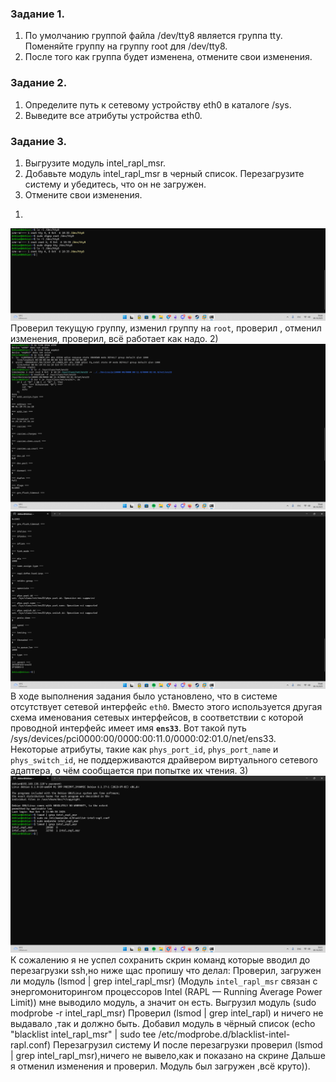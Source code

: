 ### Задание 1.
1. По умолчанию группой файла /dev/tty8 является группа tty. Поменяйте группу на группу root для /dev/tty8.
2. После того как группа будет изменена, отмените свои изменения.
### Задание 2.
1. Определите путь к сетевому устройству eth0 в каталоге /sys.
2. Выведите все атрибуты устройства eth0.
### Задание 3.
1. Выгрузите модуль intel_rapl_msr.
2. Добавьте модуль intel_rapl_msr в черный список. Перезагрузите систему и убедитесь, что он не загружен.
3. Отмените свои изменения.
1)
![Image](<https://github.com/Ro1FZ/Test-work-Sedinkin/blob/main/Pasted%20image%2020251006193407.png?raw=true>)
Проверил текущую группу, изменил группу на `root`, проверил , отменил изменения, проверил, всё работает как надо.
2)
![Image](<https://github.com/Ro1FZ/Test-work-Sedinkin/blob/main/Pasted%20image%2020251006194439.png?raw=true>)
![Image](<https://github.com/Ro1FZ/Test-work-Sedinkin/blob/main/Pasted%20image%2020251006194703.png?raw=true>)
В ходе выполнения задания было установлено, что в системе отсутствует сетевой интерфейс `eth0`. Вместо этого используется другая схема именования сетевых интерфейсов, в соответствии с которой проводной интерфейс имеет имя **`ens33`**.
Вот такой путь /sys/devices/pci0000:00/0000:00:11.0/0000:02:01.0/net/ens33.
Некоторые атрибуты, такие как `phys_port_id`, `phys_port_name` и `phys_switch_id`, не поддерживаются драйвером виртуального сетевого адаптера, о чём сообщается при попытке их чтения.
3)
![Image](<https://github.com/Ro1FZ/Test-work-Sedinkin/blob/main/Pasted%20image%2020251006195152.png?raw=true>)
К сожалению я не успел сохранить скрин команд которые вводил до перезагрузки ssh,но ниже щас пропишу что делал:
Проверил, загружен ли модуль (lsmod | grep intel_rapl_msr) (Модуль `intel_rapl_msr` связан с энергомониторингом процессоров Intel (RAPL — Running Average Power Limit)) мне выводило модуль, а значит он есть.
Выгрузил модуль (sudo modprobe -r intel_rapl_msr)
Проверил (lsmod | grep intel_rapl) и ничего не выдавало ,так и должно быть.
Добавил модуль в чёрный список (echo "blacklist intel_rapl_msr" | sudo tee /etc/modprobe.d/blacklist-intel-rapl.conf)
Перезагрузил систему
И после перезагрузки проверил (lsmod | grep intel_rapl_msr),ничего не вывело,как и показано на скрине
Дальше я отменил изменения и проверил. Модуль был загружен ,всё круто)).


